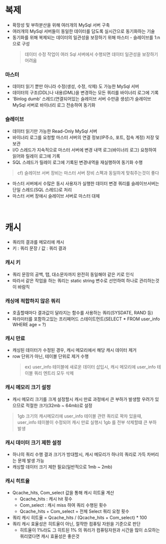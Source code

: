 # 복제
* 확장성 및 부하분산을 위해 여러개의 MySql 서버 구축
* 여러개의 MySql 서버들이 동일한 데이터를 담도록 실시간으로 동기화하는 기술
* 동기화를 위해 복제되는 데이터의 일관성을 보장하기 위해 마스터 - 슬레이브를 1:n 으로 구성 
	> 데이터 수정 작업이 여러 Sql 서버에서 수행되면 데이터 일관성을 보장하기 어려움

### 마스터
* 데이터 읽기 뿐만 아니라 수정(생성, 수정, 삭제) 도 가능한 MySql 서버
* 데이터의 구조(DDL)나 내용(DML)을 변경하는 모든 쿼리를 바이너리 로그에 기록
* 'Binlog dumb' 스레드(연결되어있는 슬레이브 서버 수만큼 생성)가 슬레이브 MySql 서버로 바이너리 로그 전송하여 동기화

### 슬레이브
* 데이터 읽기만 가능한 Read-Only MySql 서버
* 바이너리 로그를 요청할 마스터 서버의 연결 정보(IP주소, 포트, 접속 계정) 저장 및 보관
* I/O 스레드가 지속적으로 마스터 서버에 변경 내역 로그(바이너리 로그) 요청하여 읽어와 릴레이 로그에 기록
* SQL 스레드가 릴레이 로그에 기록된 변경내역을 재실행하여 동기화 수행

> cf) 슬레이브 서버 장비는 마스터 서버 장비 스펙과 동일하게 맞춰주는것이 좋다
* 마스터 서버에서 수많은 동시 사용자가 실행한 데이터 변경 쿼리를 슬레이브서버는 단일 스레드(SQL 스레드)로 처리
* 마스터 서버 장애시 슬레이브 서버로 마스터 대체

<br>

# 캐시
* 쿼리의 결과를 메모리에 캐시
* 키 : 쿼리 문장 / 값 : 쿼리 결과

### 캐시 키
* 쿼리 문장의 공백, 탭, 대소문자까지 완전히 동일해야 같은 키로 인식
* 따라서 같은 작업을 하는 쿼리는 static string 변수로 선언하여 하나로 관리하는것이 바람직 

### 캐싱에 적합하지 않은 쿼리
* 호출할때마다 결과값이 달라지는 함수를 사용하는 쿼리(SYSDATE, RAND 등)
* 파라미터를 포함하고있는 프리페어드 스테이트먼트(SELECT * FROM user_info WHERE age = ?)

### 캐시 만료
* 캐싱된 데이터가 수정된 경우, 캐시 메모리에서 해당 캐시 데이터 제거
* row 단위가 아닌, 테이블 단위로 제거 수행
	> ex) user_info 테이블에 새로운 데이터 삽입시, 캐시 메모리에 user_info 테이블 쿼리 엔트리 모두 삭제

### 캐시 메모리 크기 설정
* 캐시 메모리 크기를 크게 설정할시 캐시 만료 과정에서 큰 부하가 발생할 우려가 있으므로 적절한 크기(32mb ~ 64mb)로 설정
> 1gb 크기의 캐시메모리에 user_info 테이블 관련 쿼리로 꽉차 있을때, user_info 테이블이 수정되어 캐시 만료 실행시 1gb 를 전부 삭제할떄 큰 부하 발생

### 캐시 데이터 크기 제한 설정
* 하나의 쿼리 수행 결과 크기가 방대할시, 캐시 메모리가 하나의 쿼리로 가득 차버리는 문제 발생 가능
* 캐싱할 데이터 크기 제한 필요(일반적으로 1mb ~ 2mb)

### 캐시 히트율
* Qcache_hits, Com_select 값을 통해 캐시 히트율 계산
	* Qcache_hits : 캐시 hit 횟수
	* Com_select : 캐시 miss 하여 쿼리 수행된 횟수
	* Qcache_hits + Com_select = 전체 Select 쿼리 요청 횟수
* 쿼리 캐시 히트율 = Qcache_hits / (Qcache_hits + Com_select) * 100
* 쿼리 캐시 효율성은 히트율이 아닌, 절쟉한 컴퓨팅 자원을 기준으로 판단
	* 히트율이 1%라도 그 히트된 1% 의 쿼리가 컴퓨팅자원과 시간을 많이 소모하는 쿼리였다면 캐시 효율성은 좋은것